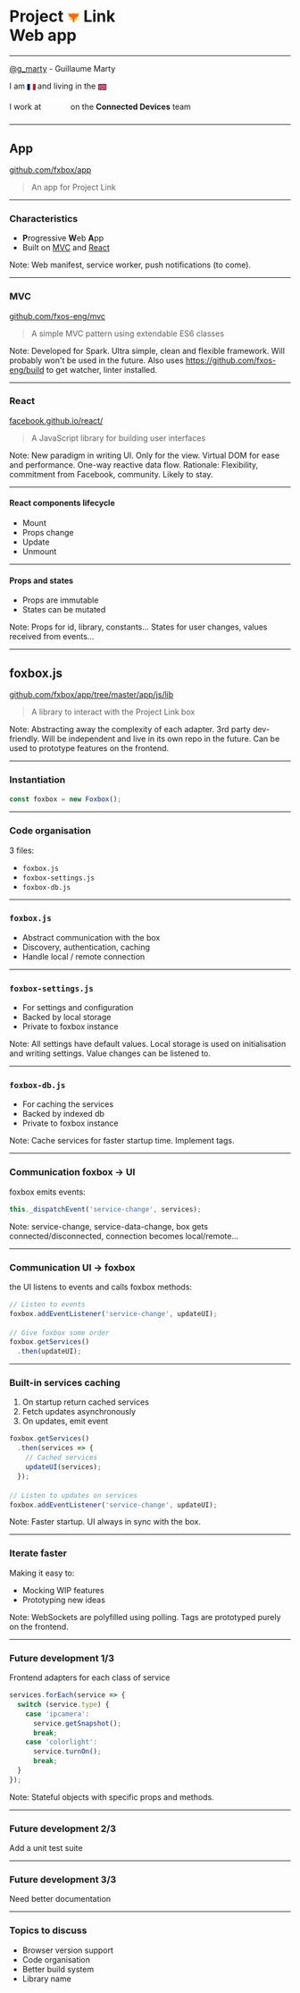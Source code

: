 # **Project <img src="img/project-link.svg" style="height: .8em; vertical-align: middle;" alt="Project Link" title="Project Link"> Link**<br>Web app

---

[@g_marty](https://twitter.com/g_marty) - Guillaume Marty

I am <img src="img/French.svg" style="height: .8em; vertical-align: middle;" alt="French" title="French"> and living in the <img src="img/UK.svg" style="height: .8em; vertical-align: middle;" alt="UK" title="UK">

I work at <img src="img/Mozilla.svg" style="height: .8em; vertical-align: middle; margin-bottom: 21px;" alt="Mozilla" title="Mozilla"> on the **Connected Devices** team

---

## App

[github.com/fxbox/app](https://github.com/fxbox/app)

> An app for Project Link

---

### Characteristics

* **P**rogressive **W**eb **A**pp
* Built on [MVC](https://github.com/fxos-eng/mvc) and [React](https://facebook.github.io/react/)

Note:
Web manifest, service worker, push notifications (to come).

---

### MVC

[github.com/fxos-eng/mvc](https://github.com/fxos-eng/mvc)

> A simple MVC pattern using extendable ES6 classes

Note:
Developed for Spark. Ultra simple, clean and flexible framework.
Will probably won't be used in the future.
Also uses https://github.com/fxos-eng/build to get watcher, linter installed.

---

### React

[facebook.github.io/react/](https://facebook.github.io/react/)

> A JavaScript library for building user interfaces

Note:
New paradigm in writing UI.
Only for the view.
Virtual DOM for ease and performance.
One-way reactive data flow.
Rationale: Flexibility, commitment from Facebook, community. Likely to stay.

---

#### React components lifecycle

* Mount
* Props change
* Update
* Unmount

---

#### Props and states

* Props are immutable
* States can be mutated

Note:
Props for id, library, constants...
States for user changes, values received from events...

---

## foxbox.js

[github.com/fxbox/app/tree/master/app/js/lib](https://github.com/fxbox/app/tree/master/app/js/lib)

> A library to interact with the Project Link box

Note:
Abstracting away the complexity of each adapter. 3rd party dev-friendly.
Will be independent and live in its own repo in the future.
Can be used to prototype features on the frontend.

---

### Instantiation

```javascript
const foxbox = new Foxbox();
```

---

### Code organisation

3 files:

* `foxbox.js`
* `foxbox-settings.js`
* `foxbox-db.js`

---

### `foxbox.js`

* Abstract communication with the box
* Discovery, authentication, caching
* Handle local / remote connection

---

### `foxbox-settings.js`

* For settings and configuration
* Backed by local storage
* Private to foxbox instance

Note:
All settings have default values.
Local storage is used on initialisation and writing settings.
Value changes can be listened to.

---

### `foxbox-db.js`

* For caching the services
* Backed by indexed db
* Private to foxbox instance

Note:
Cache services for faster startup time.
Implement tags.

---

### Communication foxbox → UI

foxbox emits events:

```javascript
this._dispatchEvent('service-change', services);
```

Note:
service-change, service-data-change, box gets connected/disconnected, connection
becomes local/remote...

---

### Communication UI → foxbox

the UI listens to events and calls foxbox methods:

```javascript
// Listen to events
foxbox.addEventListener('service-change', updateUI);

// Give foxbox some order
foxbox.getServices()
  .then(updateUI);
```

---

### Built-in services caching

1. On startup return cached services
2. Fetch updates asynchronously
3. On updates, emit event

```javascript
foxbox.getServices()
  .then(services => {
    // Cached services
    updateUI(services);
  });

// Listen to updates on services
foxbox.addEventListener('service-change', updateUI);
```

Note:
Faster startup.
UI always in sync with the box.

---

### Iterate faster

Making it easy to:

* Mocking WIP features
* Prototyping new ideas

Note:
WebSockets are polyfilled using polling.
Tags are prototyped purely on the frontend.

---

### Future development 1/3

Frontend adapters for each class of service

```javascript
services.forEach(service => {
  switch (service.type) {
    case 'ipcamera':
      service.getSnapshot();
      break;
    case 'colorlight':
      service.turnOn();
      break;
  }
});
```

Note:
Stateful objects with specific props and methods.

---

### Future development 2/3

Add a unit test suite

---

### Future development 3/3

Need better documentation

---

### Topics to discuss

* Browser version support
* Code organisation
* Better build system
* Library name
